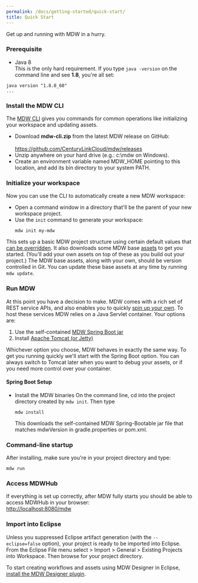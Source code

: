 ```yaml
---
permalink: /docs/getting-started/quick-start/
title: Quick Start
---
```


Get up and running with MDW in a hurry.

### Prerequisite
  - Java 8   
  This is the only hard requirement.  If you type `java -version` on the command line and see **1.8**, you're all set:
  ```
  java version "1.8.0_60"
  ...
  ```
  
### Install the MDW CLI
  The [MDW CLI](../cli) gives you commands for common operations like initializing your workspace and updating assets.
   - Download **mdw-cli.zip** from the latest MDW release on GitHub:<br>   
     <https://github.com/CenturyLinkCloud/mdw/releases>
   - Unzip anywhere on your hard drive (e.g.: c:\mdw on Windows).
   - Create an environment variable named MDW_HOME pointing to this location, and add its bin directory to your system PATH. 
  
### Initialize your workspace
  Now you can use the CLI to automatically create a new MDW workspace:
   - Open a command window in a directory that'll be the parent of your new workspace project.
   - Use the `init` command to generate your workspace:
     ```
     mdw init my-mdw
     ```
  This sets up a basic MDW project structure using certain default values that [can be overridden](../cli).
  It also downloads some MDW base [assets](../../help/assets.html) to get you started.
  (You'll add your own assets on top of these as you build out your project.)
  The MDW base assets, along with your own, should be version controlled in Git.
  You can update these base assets at any time by running `mdw update`.
  
### Run MDW
  At this point you have a decision to make.  MDW comes with a rich set of REST service APIs, and also
  enables you to quickly [spin up your own](http://centurylinkcloud.github.io/mdw/docs/guides/mdw-cookbook/).  To host these services MDW relies on a 
  Java Servlet container.  Your options are:
  1. Use the self-contained [MDW Spring Boot jar](../spring-boot)
  2. Install [Apache Tomcat (or Jetty)](../SetupGuideForTomcat)
  
  Whichever option you choose, MDW behaves in exactly the same way.  To get you running quickly we'll start 
  with the Spring Boot option.  You can always switch to Tomcat later when you want to debug your assets,
  or if you need more control over your container.

#### Spring Boot Setup
  - Install the MDW binaries
    On the command line, cd into the project directory created by `mdw init`.  Then type
    ```
    mdw install
    ```
    This downloads the self-contained MDW Spring-Bootable jar file that matches mdwVersion in gradle.properties or pom.xml.  
    
### Command-line startup
  After installing, make sure you're in your project directory and type:   
  ```
  mdw run 
  ``` 

### Access MDWHub
  If everything is set up correctly, after MDW fully starts you should be able to access MDWHub in your browser:<br>
  <http://localhost:8080/mdw>
  
### Import into Eclipse
  Unless you suppressed Eclipse artifact generation (with the `--eclipse=false` option), your project is ready to be imported into
  Eclipse.  From the Eclipse File menu select > Import > General > Existing Projects into Workspace.  Then browse for your project
  directory.
  
  To start creating workflows and assets using MDW Designer in Eclipse,
  [install the MDW Designer plugin](../install-designer).  